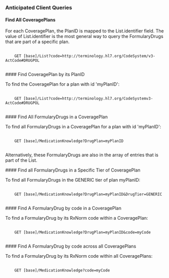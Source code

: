 <a name="anticipated-client-queries"></a>
### Anticipated Client Queries

<a name="Find-all-CoveragePlans"></a>
#### Find All CoveragePlans
<p>
  For each CoveragePlan, the PlanID is mapped to the List.identifier field. The value of List.identifier is the most general way to query the FormularyDrugs that are part of a specific plan.
</p>
<pre>
  <code>
    GET [base]/List?code=http://terminology.hl7.org/CodeSystem/v3-ActCode#DRUGPOL
  </code>
</pre>
<a name="Find-a-CoveragePlan-by-planid"></a>
#### Find CoveragePlan by its PlanID
<p>To find the CoveragePlan for a plan with id 'myPlanID':</p>
<pre>
  <code>
    GET [base]/List?code=http://terminology.hl7.org/CodeSystemv3-ActCode#DRUGPOL
  </code>
</pre>
<a name="Find-all-FormularyDrugs-in-a-CoveragePlan"></a>
#### Find All FormularyDrugs in a CoveragePlan
<p>To find all FormularyDrugs in a CoveragePlan for a plan with id 'myPlanID':</p>
<pre>
  <code>
    GET [base]/MedicationKnowledge?DrugPlan=myPlanID 
  </code>
</pre>
<p>Alternatively, these FormularyDrugs are also in the array of entries that is part of the List.</p>
<a name="Find-all-FormularyDrugs-in-a-CoveragePlan-DrugTier"></a>
#### Find all FormularyDrugs in a Specific Tier of CoveragePlan
<p>To find all FormularyDrugs in the GENERIC tier of plan myPlanID:</p>
<pre>
  <code>
    GET [base]/MedicationKnowledge?DrugPlan=myPlanID&DrugTier=GENERIC
  </code>
</pre>
<a name="Find-a-FormularyDrugs-by-code-in-a-CoveragePlan"></a>
#### Find A FormularyDrug by code in a CoveragePlan
<p>To find a FormularyDrug by its RxNorm code within a CoveragePlan:</p>
<pre>
  <code>
    GET [base]/MedicationKnowledge?DrugPlan=myPlanID&code=myCode
  </code>
</pre>
<a name="Find-a-FormularyDrugs-by-code-across-all-coverage-plans"></a>
#### Find A FormularyDrug by code across all CoveragePlans
<p>To find a FormularyDrug by its RxNorm code within all CoveragePlans:</p>
<pre>
  <code>
    GET [base]/MedicationKnowledge?code=myCode
  </code>
</pre>
